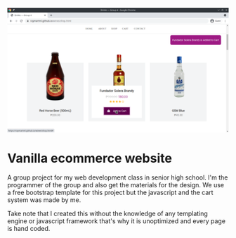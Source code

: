 ![The Shopping page](Screenshot_20210611_143011.png)

Vanilla ecommerce website
======

A group project for my web development class in senior high school. I'm the programmer of the group and also get the materials for the design.
We use a free bootstrap template for this project but the javascript and the cart system was made by me.

Take note that I created this without the knowledge of any templating engine or javascript framework that's why it is unoptimized and every page is hand coded.

